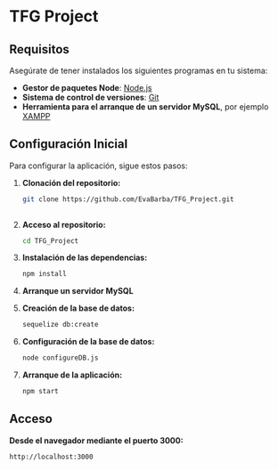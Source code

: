 # TFG Project

## Requisitos

Asegúrate de tener instalados los siguientes programas en tu sistema:

- **Gestor de paquetes Node**: [Node.js](https://nodejs.org/)
- **Sistema de control de versiones**: [Git](https://git-scm.com/)
- **Herramienta para el arranque de un servidor MySQL**, por ejemplo [XAMPP](https://www.apachefriends.org/index.html)
 
  
## Configuración Inicial

Para configurar la aplicación, sigue estos pasos:

1. **Clonación del repositorio:**
   ```sh
   git clone https://github.com/EvaBarba/TFG_Project.git
 
2. **Acceso al repositorio:**
   ```sh
   cd TFG_Project

3. **Instalación de las dependencias:**
   ```sh
   npm install

4. **Arranque un servidor MySQL**

5. **Creación de la base de datos:**
   ```sh
   sequelize db:create

6. **Configuración de la base de datos:**
   ```sh
   node configureDB.js

7. **Arranque de la aplicación:**
   ```sh
   npm start

## Acceso
**Desde el navegador mediante el puerto 3000:**
```sh
http://localhost:3000

